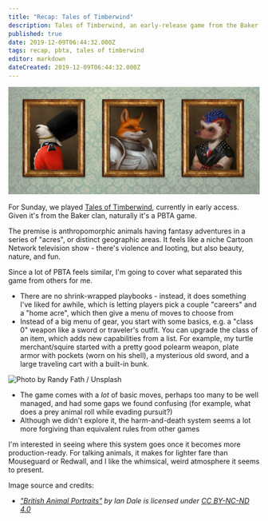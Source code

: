 ```yaml
---
title: "Recap: Tales of Timberwind"
description: Tales of Timberwind, an early-release game from the Baker clan
published: true
date: 2019-12-09T06:44:32.000Z
tags: recap, pbta, tales of timberwind
editor: markdown
dateCreated: 2019-12-09T06:44:32.000Z
---
```


![Featured Image](recap-tales-of-timberwind.jpg)

For Sunday, we played [Tales of Timberwind](http://lumpley.com/index.php/window/installment/136), currently in early access. Given it's from the Baker clan, naturally it's a PBTA game.

The premise is anthropomorphic animals having fantasy adventures in a series of "acres", or distinct geographic areas. It feels like a niche Cartoon Network television show - there's violence and looting, but also beauty, nature, and fun.

Since a lot of PBTA feels similar, I'm going to cover what separated this game from others for me.

* There are no shrink-wrapped playbooks - instead, it does something I've liked for awhile, which is letting players pick a couple "careers" and a "home acre", which then give a menu of moves to choose from
* Instead of a big menu of gear, you start with some basics, e.g. a "class 0" weapon like a sword or traveler's outfit. You can upgrade the class of an item, which adds new capabilities from a list. For example, my turtle merchant/squire started with a pretty good polearm weapon, plate armor with pockets (worn on his shell), a mysterious old sword, and a large traveling cart with a built-in bunk.

![Photo by <a href="https://unsplash.com/@randyfath?utm_source=ghost&utm_medium=referral&utm_campaign=api-credit">Randy Fath</a> / <a href="https://unsplash.com/?utm_source=ghost&utm_medium=referral&utm_campaign=api-credit">Unsplash</a>](https://images.unsplash.com/photo-1535769339029-227a44fa9cbc?ixlib=rb-1.2.1&q=80&fm=jpg&crop=entropy&cs=tinysrgb&w=2000&fit=max&ixid=eyJhcHBfaWQiOjExNzczfQ)

* The game comes with a _lot_ of basic moves, perhaps too many to be well managed, and had some gaps we found confusing (for example, what does a prey animal roll while evading pursuit?)
* Although we didn't explore it, the harm-and-death system seems a lot more forgiving than equivalent rules from other games

I'm interested in seeing where this system goes once it becomes more production-ready. For talking animals, it makes for lighter fare than Mouseguard or Redwall, and I like the whimsical, weird atmosphere it seems to present.

Image source and credits:

* [_"British Animal Portraits"_](https://www.behance.net/gallery/33852200/British-Animal-Portraits) _by Ian Dale is licensed under_ [_CC BY-NC-ND 4.0_](https://creativecommons.org/licenses/by-nc-nd/4.0/?ref=ccsearch&atype=rich)


    